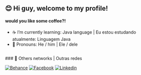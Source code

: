 ## 😊 Hi guy, welcome to my profile! 
#### would you like some coffee?!


- ☕ I’m currently learning: Java language |  Eu estou estudando atualmente: Linguagem Java
- 👤 Pronouns: He / him | Ele / dele

<h2 dir="auto"></h2>
### 👋 Others networks | Outras redes
 
[![Behance](https://img.shields.io/badge/-Behance-blue?style=for-the-badge&logo=behance&logoColor=white)](https://www.behance.net/ranguinerdaniel)
[![Facebook](https://img.shields.io/badge/Facebook-1877F2?style=for-the-badge&logo=facebook&logoColor=white)](https://web.facebook.com/ranguiner.daniel)
[![Linkedin](https://img.shields.io/badge/LinkedIn-0077B5?style=for-the-badge&logo=linkedin&logoColor=white)](https://www.linkedin.com/in/ranguiner-daniel-91261222a/)

